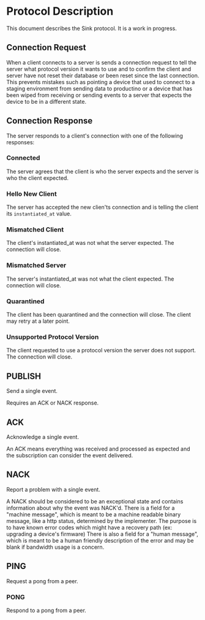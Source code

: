 # Protocol Description

This document describes the Sink protocol. It is a work in progress.

## Connection Request

When a client connects to a server is sends a connection request to tell the server what protocol version it wants to use and to confirm the client and server have not reset their database or been reset since the last connection. This prevents mistakes such as pointing a device that used to connect to a staging environment from sending data to productino or a device that has been wiped from receiving or sending events to a server that expects the device to be in a different state.

## Connection Response

The server responds to a client's connection with one of the following responses:

### Connected

The server agrees that the client is who the server expects and the server is who the client expected.

### Hello New Client

The server has accepted the new clien'ts connection and is telling the client its `instantiated_at` value.

### Mismatched Client

The client's instantiated_at was not what the server expected. The connection will close.

### Mismatched Server

The server's instantiated_at was not what the client expected. The connection will close.

### Quarantined

The client has been quarantined and the connection will close. The client may retry at a later point.

### Unsupported Protocol Version

The client requested to use a protocol version the server does not support. The connection will close.

## PUBLISH

Send a single event.

Requires an ACK or NACK response.

## ACK

Acknowledge a single event.

An ACK means everything was received and processed as expected and the subscription can consider the event delivered.

## NACK

Report a problem with a single event.

A NACK should be considered to be an exceptional state and contains information about why the event was NACK'd. There is a field for a "machine message", which is meant to be a machine readable binary message, like a http status,  determined by the implementer. The purpose is to have known error codes which might have a recovery path (ex: upgrading a device's firmware) There is also a field for a "human message", which is meant to be a human friendly description of the error and may be blank if bandwidth usage is a concern.

## PING

Request a pong from a peer.

### PONG

Respond to a pong from a peer.